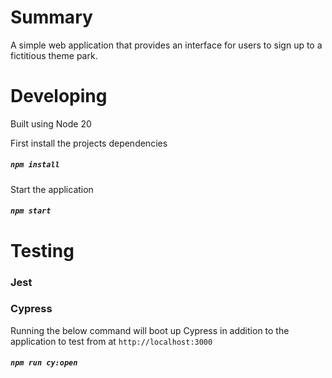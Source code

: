 # Summary
A simple web application that provides an interface for users to sign up to a fictitious theme park. 

# Developing
Built using Node 20

First install the projects dependencies
##### `npm install`

Start the application
##### `npm start`

# Testing

### Jest

### Cypress

Running the below command will boot up Cypress in addition to the application to test from at `http://localhost:3000`

##### `npm run cy:open`

